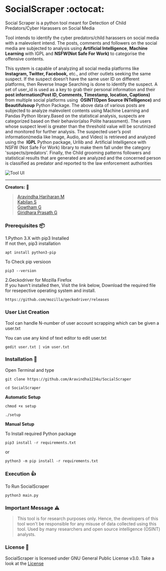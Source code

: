 # SocialScraper  :octocat:

Social Scraper is a python tool meant for Detection of Child Predators/Cyber Harassers on Social Media


Tool intends to identify the cyber predators/child harassers on social media with a malevolent intend. The posts, comments and followers on the social media are subjected to analysis using **Artificial Intelligence**, **Machine Learning** with IGPL and **NSFW(Not Safe For Work)** to categorise the offensive contents.

This system is capable of analyzing all social media platforms like **Instagram, Twitter, Facebook,** etc., and other outlets seeking the same suspect. If the suspect doesn’t have the same user ID on different platforms, then Reverse Image Searching is done to identify the suspect. A set of user_id is used as a key to grab their personal information and their **post information(Post ID, Comments, Timestamp, location, Captions)** from multiple social platforms using ​ **OSINT(Open Source INTelligence)** and **Beautifulsoup** Python Package. The above data of various posts are subjected to analyze malevolent contents using Machine Learning and Pandas Python library.Based on the statistical analysis, suspects are categorized based on their behavior(also Polite harassment). The users whose suspect level is greater than the threshold value will be scrutinized and monitored for further analysis. The suspected user’s post information(media like Image, Audio, and Video) is retrieved and analyzed using the ​ **IGPL** Python package, ​ Urllib and ​ Artificial Intelligence with ​ NSFW (Not Safe For Work) library to make them fall under the category 'suspects/predators'. Finally, the Child grooming patterns followers and statistical results that are generated are analyzed and the concerned person is classified as predator and reported to the law enforcement authorities

![Tool UI](https://drive.google.com/uc?export=view&id=1e5smGCgv0GavbmotU3_ntOpo1FNGUez0)
***

**Creators:**  :bust_in_silhouette:
> [Aravindha Hariharan M](https://github.com/Aravindha1234u)  
> [Kabilan S](https://github.com/kabilan1290)  
> [Gowtham G](https://github.com/Gowtham-18)  
> [Giridhara Prasath G](https://github.com/giridhar30)  



### Prerequisites  :package:
1.Python 3.X with pip3 Installed  
If not then, pip3 installation  
```
apt install python3-pip
```  
To Check pip versioon  
```
pip3 --version
```

2.Geckodriver for Mozilla Firefox  
If you havn't installed then,
Visit the link below, Download the required file for resepective operating system and install.
```
https://github.com/mozilla/geckodriver/releases
```

### User List Creation
Tool can handle N-number of user account scrapping which can be given a user.txt

You can use any kind of text editor to edit user.txt
```
gedit user.txt | vim user.txt
```
### Installation  :floppy_disk:
Open Terminal and type
```
git clone https://github.com/Aravindha1234u/SocialScraper

cd SocialScraper
```
**Automatic Setup**

```
chmod +x setup

./setup
```

**Manual Setup**

To Install required Python package

```
pip3 install -r requirements.txt
```
or
```
python3 -m pip install -r requirements.txt
```

### Execution  :+1:
To Run SocialScraper
```
python3 main.py
```
### Important Message  :warning:

>This tool is for research purposes only. Hence, the developers of this tool won't be responsible for any misuse of data collected using this tool. Used by many researchers and open source intelligence (OSINT) analysts.

### License  :page_facing_up:
SocialScraper is licensed under GNU General Public License v3.0. Take a look at the [License](https://github.com/Aravindha1234u/SocialScraper/blob/master/LICENSE)
